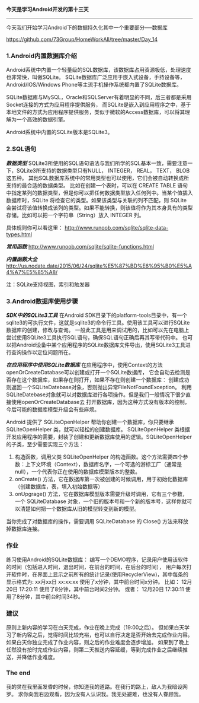 **今天是学习Android开发的第十三天**
_________________________________________________

今天我们开始学习Android下的数据持久化其中一个重要部分──数据库

https://github.com/73Group/HomeWorkAll/tree/master/Day_14

### 1.Android内置数据库介绍
Android系统中内置一个轻量级的SQL数据库，该数据库占用资源极低，处理速度也非常快，叫做SQLite。
SQLite数据库广泛应用于嵌入式设备，手持设备等，Android/IOS/Windows Phone等主流手机操作系统都内置了SQLite数据库。　　　

SQLite数据库与MySQL，Oracle和SQLServer有着明显的不同，后三者都是采用Socket连接的方式为应用程序提供服务，
而SQLite是嵌入到应用程序之中，基于本地文件的方式为应用程序提供服务，类似于微软的Access数据库，可以将其理解为一个高效的数据引擎。

Android系统中内置的SQLite版本是SQLite3。


### 2.SQL语句
***数据类型***
SQLite3所使用的SQL语句语法与我们所学的SQL基本一致，需要注意一下，SQLite3所支持的数据类型只有NULL， INTEGER， REAL， TEXT， BLOB这五种。
其他SQL数据库系统中的常用类型也可以使用，它们会被自动转换成所支持的最合适的数据类型。
比如在创建一个表时，可以在 CREATE TABLE 语句中指定某列的数据类型，但是你可以把任何数据类型放入任何列中。当某个值插入数据库时，SQLite 将检查它的类型。如果该类型与关联的列不匹配，则 SQLite 会尝试将该值转换成该列的类型。如果不能转换，则该值将作为其本身具有的类型存储。比如可以把一个字符串（String）放入 INTEGER 列。

具体规则你可以看这里：
http://www.runoob.com/sqlite/sqlite-data-types.html

***常用函数***
http://www.runoob.com/sqlite/sqlite-functions.html

***内置函数大全***
http://us.nodate.date/2015/06/24/sqlite%E5%87%BD%E6%95%B0%E5%A4%A7%E5%85%A8/

注：SQLite支持视图，索引和触发器


### 3.Android数据库使用步骤
***SDK中的SQLite3工具***
在Android SDK目录下的platform-tools目录中，有一个sqlite3的可执行文件，这就是sqlite3的命令行工具。使用该工具可以进行SQLite数据库的创建，修改与查询。
一般此工具是用来调试用的，比如可以先在电脑上尝试使用SQLite3工具执行SQL语句，确保SQL语句正确后再其写带代码中。
也可以把Android设备中某个应用程序的SQLite数据库文件导出，使用SQLite3工具进行查询操作以定位问题所在。

***在应用程序中使用SQLite数据库***
在应用程序中，使用Context的方法openOrCreateDatabase可以创建或打开一个SQLite数据库，
它会自动去检测是否存在这个数据库，如果存在则打开，如果不存在则创建一个数据库：
创建成功则返回一个SQLiteDatebase对象，否则抛出异常FileNotFoundException。
利用SQLiteDatebase对象就可以对数据库进行各项操作。但是我们一般情况下很少直接使用openOrCreateDatabase去
打开数据库，因为这种方式没有版本的控制，今后可能的数据库模型升级会有些麻烦。

Android 提供了 SQLiteOpenHelper 帮助你创建一个数据库，你只要继承 SQLiteOpenHelper 类，就可以轻松的创建数据库。
SQLiteOpenHelper 类根据开发应用程序的需要，封装了创建和更新数据库使用的逻辑。SQLiteOpenHelper 的子类，至少需要实现三个方法：
1. 构造函数，调用父类 SQLiteOpenHelper 的构造函数。这个方法需要四个参数：上下文环境（Context），数据库名字，一个可选的游标工厂（通常是null），一个代表你正在使用的数据库模型版本的整数。
2. onCreate() 方法，它在数据库第一次被创建的时候调用，用于初始化数据库（创建数据库，表，填入初始数据等）
3. onUpgrage() 方法，它在数据库模型版本需要升级时调用，它有三个参数，一个 SQLiteDatabase 对象，一个旧的版本号和一个新的版本号，这样你就可以清楚如何把一个数据库从旧的模型转变到新的模型。

当你完成了对数据库的操作，需要调用 SQLiteDatabase 的 Close() 方法来释放掉数据库连接。


###  作业
练习使用Android的SQLite数据库：
编写一个DEMO程序，记录用户使用该软件的时间（包括进入时间，退出时间，在前台的时间，在后台的时间），
用户每次打开软件时，在界面上显示之前所有的统计记录(使用RecyclerView)，其中每条的显示格式为:
xx月xx日 xx:xx:xx 使用了x分钟，其中前台时间x分钟。
比如：
12月20日 17:20:11 使用了8分钟，其中前台时间2分钟。
或者：
12月20日 17:30:11 使用了8分钟，其中前台时间34秒。


### 建议
原则上新内容的学习在白天完成，作业在晚上完成（19:00之后）。
但如果白天学习了新内容之后，觉得时间比较充裕，也可以自行决定是否开始去完成作业内容。
如果白天你独立完成了作业内容，则之后的作业难度会逐步增加。
如果到了晚上任然没有按时完成作业内容，则第二天推送内容延缓，等到完成作业之后继续推送，并降低作业难度。





### The end
我的灵在我里面发昏的时候，你知道我的道路。在我行的路上，敌人为我暗设网罗。
求你向我右边观看，因为没有人认识我。我无处避难，也没有人眷顾我。
